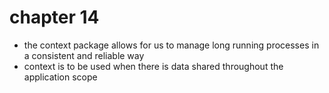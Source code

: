 # chapter 14

- the context package allows for us to manage long running processes in a consistent and reliable way
- context is to be used when there is data shared throughout the application scope